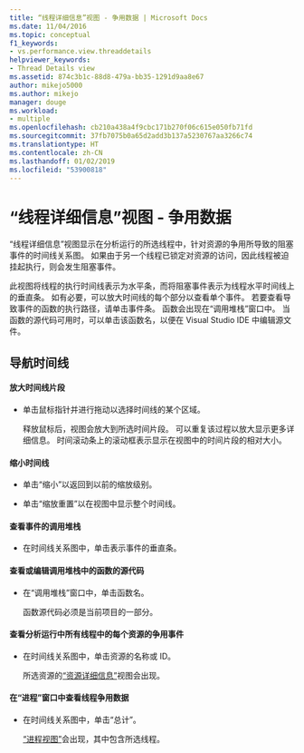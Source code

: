 ```yaml
---
title: “线程详细信息”视图 - 争用数据 | Microsoft Docs
ms.date: 11/04/2016
ms.topic: conceptual
f1_keywords:
- vs.performance.view.threaddetails
helpviewer_keywords:
- Thread Details view
ms.assetid: 874c3b1c-88d8-479a-bb35-1291d9aa8e67
author: mikejo5000
ms.author: mikejo
manager: douge
ms.workload:
- multiple
ms.openlocfilehash: cb210a438a4f9cbc171b270f06c615e050fb71fd
ms.sourcegitcommit: 37fb7075b0a65d2add3b137a5230767aa3266c74
ms.translationtype: HT
ms.contentlocale: zh-CN
ms.lasthandoff: 01/02/2019
ms.locfileid: "53900818"
---
```

# <a name="thread-details-view---contention-data"></a>“线程详细信息”视图 - 争用数据
“线程详细信息”视图显示在分析运行的所选线程中，针对资源的争用所导致的阻塞事件的时间线关系图。 如果由于另一个线程已锁定对资源的访问，因此线程被迫挂起执行，则会发生阻塞事件。  
  
 此视图将线程的执行时间线表示为水平条，而将阻塞事件表示为线程水平时间线上的垂直条。 如有必要，可以放大时间线的每个部分以查看单个事件。 若要查看导致事件的函数的执行路径，请单击事件条。 函数会出现在“调用堆栈”窗口中。 当函数的源代码可用时，可以单击该函数名，以便在 Visual Studio IDE 中编辑源文件。  
  
## <a name="navigate-the-timeline"></a>导航时间线  
  
#### <a name="to-zoom-in-on-a-timeline-segment"></a>放大时间线片段  
  
-   单击鼠标指针并进行拖动以选择时间线的某个区域。  
  
     释放鼠标后，视图会放大到所选时间片段。 可以重复该过程以放大显示更多详细信息。 时间滚动条上的滚动框表示显示在视图中的时间片段的相对大小。  
  
#### <a name="to-zoom-out-on-a-timeline"></a>缩小时间线  
  
-   单击“缩小”以返回到以前的缩放级别。  
  
-   单击“缩放重置”以在视图中显示整个时间线。  
  
#### <a name="to-view-the-call-stack-of-an-event"></a>查看事件的调用堆栈  
  
-   在时间线关系图中，单击表示事件的垂直条。  
  
#### <a name="to-view-or-edit-the-source-code-of-a-function-in-the-call-stack"></a>查看或编辑调用堆栈中的函数的源代码  
  
- 在“调用堆栈”窗口中，单击函数名。  
  
  函数源代码必须是当前项目的一部分。  
  
#### <a name="to-view-the-contention-events-of-a-resource-in-all-threads-in-the-profiling-run"></a>查看分析运行中所有线程中的每个资源的争用事件  
  
-   在时间线关系图中，单击资源的名称或 ID。  
  
     所选资源的[“资源详细信息”](../profiling/resource-details-view-contention-data.md)视图会出现。  
  
#### <a name="to-view-the-thread-contention-data-in-the-processes-window"></a>在“进程”窗口中查看线程争用数据  
  
-   在时间线关系图中，单击“总计”。  
  
     [“进程视图”](../profiling/process-view-contention-data.md)会出现，其中包含所选线程。